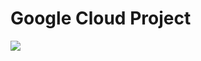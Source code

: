 # Google Cloud Project

![](https://storage.googleapis.com/gweb-uniblog-publish-prod/original_images/BlogHeader_Set2_A_pXCJxwq.png)
